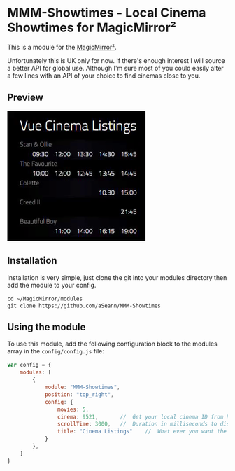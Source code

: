 # MMM-Showtimes - Local Cinema Showtimes for MagicMirror²

This is a module for the [MagicMirror²](https://github.com/MichMich/MagicMirror/).

Unfortunately this is UK only for now. If there's enough interest I will source a better API for global use.
Although I'm sure most of you could easily alter a few lines with an API of your choice to find cinemas close to you.


## Preview

![](img/preview.gif)


## Installation
	
Installation is very simple, just clone the git into your modules directory then add the module to your config.

```shell
cd ~/MagicMirror/modules
git clone https://github.com/aSeann/MMM-Showtimes
```

## Using the module

To use this module, add the following configuration block to the modules array in the `config/config.js` file:
```js
var config = {
    modules: [
        {
			module: "MMM-Showtimes",
			position: "top_right",
			config: {
				movies: 5,
				cinema: 9521,		//	Get your local cinema ID from http://www.cinelist.co.uk/
				scrollTime: 3000,	//	Duration in milliseconds to display the next film in the list and remove the first.
				title: "Cinema Listings"	//	What ever you want the title to be, e.g. "Cinema Listings"
			}
		},
    ]
}
```
